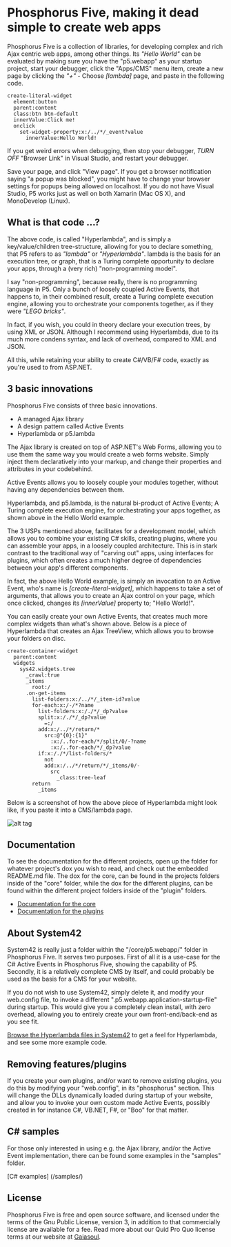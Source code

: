 Phosphorus Five, making it dead simple to create web apps
===============

Phosphorus Five is a collection of libraries, for developing complex and rich Ajax centric web apps, among other things.
Its _"Hello World"_ can be evaluated by making sure you have the "p5.webapp" as your startup project, start your debugger, 
click the "Apps/CMS" menu item, create a new page by clicking the _"+"_ - Choose *[lambda]* page, and paste in the following code.

```
create-literal-widget
  element:button
  parent:content
  class:btn btn-default
  innerValue:Click me!
  onclick
    set-widget-property:x:/../*/_event?value
      innerValue:Hello World!
```

If you get weird errors when debugging, then stop your debugger, _TURN OFF_ "Browser Link" in Visual Studio, and restart your debugger.

Save your page, and click "View page". If you get a browser notification saying "a popup was blocked", you might
have to change your browser settings for popups being allowed on localhost. If you do not have Visual Studio, P5
works just as well on both Xamarin (Mac OS X), and MonoDevelop (Linux).

## What is that code ...?

The above code, is called "Hyperlambda", and is simply a key/value/children tree-structure, allowing for you
to declare something, that P5 refers to as _"lambda"_ or _"Hyperlambda"_. lambda is the basis for an execution tree, or graph,
that is a Turing complete opportunity to declare your apps, through a (very rich) "non-programming model".

I say "non-programming", because really, there is no programming language in P5. Only a bunch of loosely
coupled Active Events, that happens to, in their combined result, create a Turing complete execution
engine, allowing you to orchestrate your components together, as if they were _"LEGO bricks"_.

In fact, if you wish, you could in theory declare your execution trees, by using XML or JSON. Although I recommend
using Hyperlambda, due to its much more condens syntax, and lack of overhead, compared to XML and JSON.

All this, while retaining your ability to create C#/VB/F# code, exactly as you're used to from ASP.NET.

## 3 basic innovations

Phosphorus Five consists of three basic innovations.

* A managed Ajax library
* A design pattern called Active Events
* Hyperlambda or p5.lambda

The Ajax library is created on top of ASP.NET's Web Forms, allowing you to use them the same way you would create a web forms website.
Simply inject them declaratively into your markup, and change their properties and attributes in your codebehind.

Active Events allows you to loosely couple your modules together, without having any dependencies between them.

Hyperlambda, and p5.lambda, is the natural bi-product of Active Events; A Turing complete execution engine, for orchestrating your apps 
together, as shown above in the Hello World example.

The 3 USPs mentioned above, facilitates for a development model, which allows you to combine your existing C# skills,
creating plugins, where you can assemble your apps, in a loosely coupled architecture. This is in stark
contrast to the traditional way of "carving out" apps, using interfaces for plugins, which often creates a much higher degree of
dependencies between your app's different components.

In fact, the above Hello World example, is simply an invocation to an Active Event, who's name is *[create-literal-widget]*, which
happens to take a set of arguments, that allows you to create an Ajax control on your page, which once clicked, changes 
its *[innerValue]* property to; "Hello World!".

You can easily create your own Active Events, that creates much more  complex widgets than what's shown above. Below is a piece of 
Hyperlambda that creates an Ajax TreeView, which allows you to browse your folders on disc.

```
create-container-widget
  parent:content
  widgets
    sys42.widgets.tree
      _crawl:true
      _items
        root:/
      .on-get-items
        list-folders:x:/../*/_item-id?value
        for-each:x:/-/*?name
          list-folders:x:/./*/_dp?value
          split:x:/./*/_dp?value
            =:/
          add:x:/../*/return/*
            src:@"{0}:{1}"
              :x:/..for-each/*/split/0/-?name
              :x:/..for-each/*/_dp?value
          if:x:/./*/list-folders/*
            not
            add:x:/../*/return/*/_items/0/-
              src
                _class:tree-leaf
        return
          _items
```

Below is a screenshot of how the above piece of Hyperlambda might look like, if you paste it into a CMS/lambda page.

![alt tag](/core/p5.webapp/system42/components/common-widgets/tree/ajax-treeview-widget-example-screenshot.png)

## Documentation

To see the documentation for the different projects, open up the folder for whatever project's dox you wish to read, and check out the 
embedded README.md file. The dox for the core, can be found in the projects folders inside of the "core" folder, while the dox for the 
different plugins, can be found within the different project folders inside of the "plugin" folders.

* [Documentation for the core](/core/)
* [Documentation for the plugins](/plugins/)

## About System42

System42 is really just a folder within the "/core/p5.webapp/" folder in Phosphorus Five. It serves two purposes. First of all it 
is a use-case for the C# Active Events in Phosphorus Five, showing the capability of P5. Secondly, it is a relatively complete CMS 
by itself, and could probably be used as the basis for a CMS for your website.

If you do not wish to use System42, simply delete it, and modify your web.config file, to invoke a different ".p5.webapp.application-startup-file" 
during startup. This would give you a completely clean install, with zero overhead, allowing you to entirely create your own 
front-end/back-end as you see fit.

[Browse the Hyperlambda files in System42](/core/p5.webapp/system42/) to get a feel for Hyperlambda, and see some more example code.

## Removing features/plugins

If you create your own plugins, and/or want to remove existing plugins, you do this by modifying your "web.config", in its "phosphorus" 
section. This will change the DLLs dynamically loaded during startup of your website, and allow you to invoke your own custom made 
Active Events, possibly created in for instance C#, VB.NET, F#, or "Boo" for that matter.

## C# samples

For those only interested in using e.g. the Ajax library, and/or the Active Event implementation, there can be found some examples in 
the "samples" folder.

[C# examples] (/samples/)

## License

Phosphorus Five is free and open source software, and licensed under the terms
of the Gnu Public License, version 3, in addition to that commercially license are available for a fee. Read more about
our Quid Pro Quo license terms at our website at [Gaiasoul](http://gaiasoul.com).

